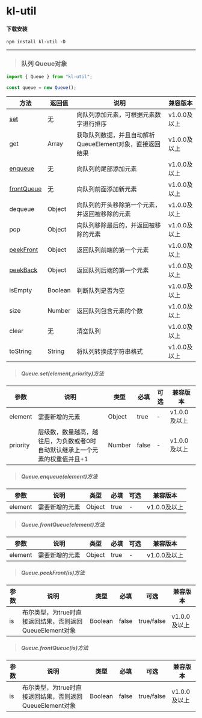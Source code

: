 # kl-util

#### 下载安装
`npm install kl-util -D`

----------


<span id="Queue"></span>
> ### 队列 Queue对象

```javascript
import { Queue } from "kl-util";

const queue = new Queue();
```

|  方法  | 返回值   | 说明   | 兼容版本  |
|  ----  |  ----  | ---- | ----  |
| [set](#Queue.set)  | 无  | 向队列添加元素，可根据元素数字进行排序 | v1.0.0及以上 |
| get  | Array  | 获取队列数据，并且自动解析QueueElement对象，直接返回结果 | v1.0.0及以上 |
| [enqueue](#Queue.enqueue)  | 无  | 向队列的尾部添加元素 | v1.0.0及以上 |
| [frontQueue](#Queue.frontQueue)  | 无  | 向队列前面添加新元素 | v1.0.0及以上 |
| dequeue  | Object  | 向队列的开头移除第一个元素，并返回被移除的元素 | v1.0.0及以上 |
| pop  | Object  | 向队列移除最后的，并返回被移除的元素 | v1.0.0及以上 |
| [peekFront](#Queue.peekFront)  | Object  | 返回队列前端的第一个元素 | v1.0.0及以上 |
| [peekBack](#Queue.frontQueue)  | Object  | 返回队列后端的第一个元素 | v1.0.0及以上 |
| isEmpty  | Boolean  | 判断队列是否为空 | v1.0.0及以上 |
| size  | Number  | 返回队列包含元素的个数 | v1.0.0及以上 |
| clear  | 无  | 清空队列 | v1.0.0及以上 |
| toString  | String  | 将队列转换成字符串格式 | v1.0.0及以上 |

<span id="Queue.set"></span>
> ##### Queue.set(element,priority)方法

|  参数   |  说明   | 类型  | 必填  | 可选  | 兼容版本  |
|  ----  | ---- | ----  | ----  | ----  | ----  |
|  element  | 需要新增的元素 | Object  | true  | -  | v1.0.0及以上 |
|  priority  | 层级数，数量越高，越往后，为负数或者0时自动默认继承上一个元素的权重值并且+1 | Number  | false  | -  | v1.0.0及以上 |

<span id="Queue.enqueue"></span>
> ##### Queue.enqueue(element)方法

|  参数   |  说明   | 类型  | 必填  | 可选  | 兼容版本  |
|  ----  | ---- | ----  | ----  | ----  | ----  |
|  element  | 需要新增的元素 | Object  | true  |  -  | v1.0.0及以上 |

<span id="Queue.frontQueue"></span>
> ##### Queue.frontQueue(element)方法

|  参数   |  说明   | 类型  | 必填  | 可选  | 兼容版本  |
|  ----  | ---- | ----  | ----  | ----  | ----  |
|  element  | 需要新增的元素 | Object  | true  | -  | v1.0.0及以上 |

<span id="Queue.peekFront"></span>
> ##### Queue.peekFront(is)方法

|  参数   |  说明   | 类型  | 必填  | 可选  | 兼容版本  |
|  ----  | ---- | ----  | ----  | ----  | ----  |
|  is  | 布尔类型，为true时直接返回结果，否则返回 QueueElement对象 | Boolean  | false  | true/false  | v1.0.0及以上 |

<span id="Queue.frontQueue"></span>
> ##### Queue.frontQueue(is)方法

|  参数   |  说明   | 类型  | 必填  | 可选  | 兼容版本  |
|  ----  | ---- | ----  | ----  | ----  | ----  |
|  is  | 布尔类型，为true时直接返回结果，否则返回 QueueElement对象 | Boolean  | false  | true/false  | v1.0.0及以上 |
